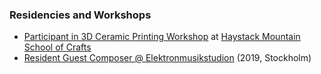 ### Residencies and Workshops

- [Participant in 3D Ceramic Printing Workshop](https://medium.com/@reubenson/foray-into-3d-printing-with-clay-at-haystack-207064511cd) at [Haystack Mountain School of Crafts](https://www.haystack-mtn.org/2023-summer-workshops/materialhumanmachine-experimental-possibilities-in-clay-3d-printing)
- [Resident Guest Composer @ Elektronmusikstudion](https://elektronmusikstudion.se/composers/2019/1013-reuben-son-ems-10-19-june-2019) (2019, Stockholm)